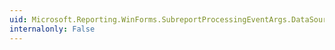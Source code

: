 ```yaml
---
uid: Microsoft.Reporting.WinForms.SubreportProcessingEventArgs.DataSourceNames
internalonly: False
---
```

